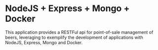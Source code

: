 # NodeJS + Express + Mongo + Docker

This application provides a RESTFul api for point-of-sale management of beers, leveraging to exemplify the development of applications with NodeJS, Express, Mongo and Docker.